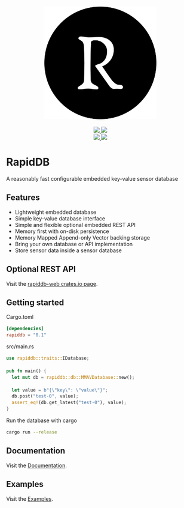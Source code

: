 <p align="center">
  <a href="https://github.com/kruserr/rapiddb" target="_blank">
    <img width="300" src="https://raw.githubusercontent.com/kruserr/rapiddb/main/assets/logo/logo.svg">
  </a>
  <br/>
  <br/>
  <a href="https://github.com/kruserr/rapiddb/releases" target="_blank">
    <img src="https://img.shields.io/github/v/release/kruserr/rapiddb?sort=semver&logo=GitHub&logoColor=white">
  </a>
  <a href="https://crates.io/crates/rapiddb" target="_blank">
    <img src="https://img.shields.io/crates/v/rapiddb?logo=Rust&logoColor=white"/> 
  </a>
  <br/>
  <a href="https://hub.docker.com/r/kruserr/rapiddb" target="_blank">
    <img src="https://img.shields.io/docker/v/kruserr/rapiddb?sort=semver&logo=docker&logoColor=white"/> 
  </a>
  <a href="https://codecov.io/gh/kruserr/rapiddb" target="_blank"> 
    <img src="https://img.shields.io/codecov/c/gh/kruserr/rapiddb?logo=Codecov&logoColor=white"/> 
  </a>
</p>

# RapidDB
A reasonably fast configurable embedded key-value sensor database

## Features
- Lightweight embedded database
- Simple key-value database interface
- Simple and flexible optional embedded REST API
- Memory first with on-disk persistence
- Memory Mapped Append-only Vector backing storage
- Bring your own database or API implementation
- Store sensor data inside a sensor database

## Optional REST API
Visit the [rapiddb-web crates.io page](https://crates.io/crates/rapiddb-web).

## Getting started
Cargo.toml
```toml
[dependencies]
rapiddb = "0.1"
```

src/main.rs
```rust
use rapiddb::traits::IDatabase;

pub fn main() {
  let mut db = rapiddb::db::MMAVDatabase::new();

  let value = b"{\"key\": \"value\"}";
  db.post("test-0", value);
  assert_eq!(db.get_latest("test-0"), value);
}
```

Run the database with cargo
```sh
cargo run --release
```

## Documentation
Visit the [Documentation](https://docs.rs/rapiddb).

## Examples
Visit the [Examples](https://github.com/kruserr/rapiddb/tree/main/examples).
